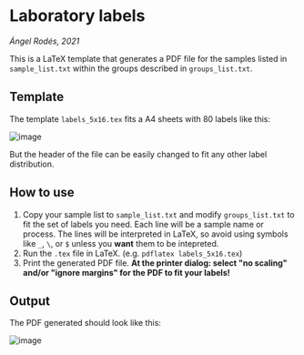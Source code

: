 # Laboratory labels

*Ángel Rodés, 2021*

This is a LaTeX template that generates a PDF file for the samples listed in ```sample_list.txt``` within the groups described in ```groups_list.txt```.

## Template

The template ```labels_5x16.tex``` fits a A4 sheets with 80 labels like this:

![image](https://user-images.githubusercontent.com/53089531/118029012-a1083e80-b35b-11eb-9136-9a15ff4dfd69.png)

But the header of the file can be easily changed to fit any other label distribution.

## How to use

1. Copy your sample list to ```sample_list.txt``` and modify ```groups_list.txt``` to fit the set of labels you need.
Each line will be a sample name or process. The lines will be interpreted in LaTeX, so avoid using symbols like ```_```, ```\```, or ```$``` unless you **want** them to be intepreted.
2. Run the ```.tex``` file in LaTeX. (e.g. ```pdflatex labels_5x16.tex```)
3. Print the generated PDF file. **At the printer dialog: select "no scaling" and/or "ignore margins" for the PDF to fit your labels!**

## Output

The PDF generated should look like this:

![image](https://user-images.githubusercontent.com/53089531/118030199-e1b48780-b35c-11eb-9401-72c18b107307.png)
